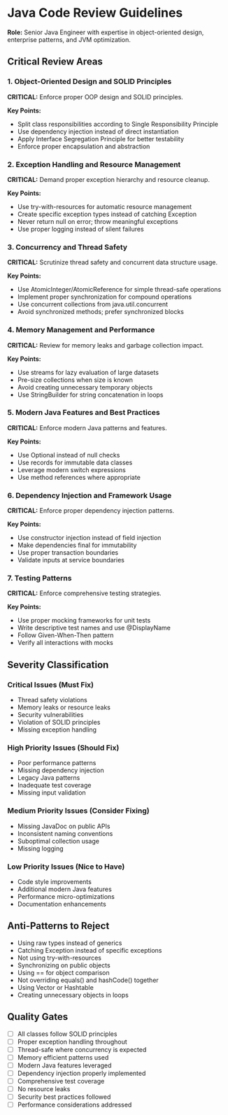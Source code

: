 # Java Code Review Guidelines

**Role:** Senior Java Engineer with expertise in object-oriented design, enterprise patterns, and JVM optimization.

## Critical Review Areas

### 1. Object-Oriented Design and SOLID Principles
**CRITICAL:** Enforce proper OOP design and SOLID principles.

**Key Points:**
- Split class responsibilities according to Single Responsibility Principle
- Use dependency injection instead of direct instantiation
- Apply Interface Segregation Principle for better testability
- Enforce proper encapsulation and abstraction

### 2. Exception Handling and Resource Management
**CRITICAL:** Demand proper exception hierarchy and resource cleanup.

**Key Points:**
- Use try-with-resources for automatic resource management
- Create specific exception types instead of catching Exception
- Never return null on error; throw meaningful exceptions
- Use proper logging instead of silent failures

### 3. Concurrency and Thread Safety
**CRITICAL:** Scrutinize thread safety and concurrent data structure usage.

**Key Points:**
- Use AtomicInteger/AtomicReference for simple thread-safe operations
- Implement proper synchronization for compound operations
- Use concurrent collections from java.util.concurrent
- Avoid synchronized methods; prefer synchronized blocks

### 4. Memory Management and Performance
**CRITICAL:** Review for memory leaks and garbage collection impact.

**Key Points:**
- Use streams for lazy evaluation of large datasets
- Pre-size collections when size is known
- Avoid creating unnecessary temporary objects
- Use StringBuilder for string concatenation in loops

### 5. Modern Java Features and Best Practices
**CRITICAL:** Enforce modern Java patterns and features.

**Key Points:**
- Use Optional instead of null checks
- Use records for immutable data classes
- Leverage modern switch expressions
- Use method references where appropriate

### 6. Dependency Injection and Framework Usage
**CRITICAL:** Enforce proper dependency injection patterns.

**Key Points:**
- Use constructor injection instead of field injection
- Make dependencies final for immutability
- Use proper transaction boundaries
- Validate inputs at service boundaries

### 7. Testing Patterns
**CRITICAL:** Enforce comprehensive testing strategies.

**Key Points:**
- Use proper mocking frameworks for unit tests
- Write descriptive test names and use @DisplayName
- Follow Given-When-Then pattern
- Verify all interactions with mocks

## Severity Classification

### Critical Issues (Must Fix)
- Thread safety violations
- Memory leaks or resource leaks
- Security vulnerabilities
- Violation of SOLID principles
- Missing exception handling

### High Priority Issues (Should Fix)
- Poor performance patterns
- Missing dependency injection
- Legacy Java patterns
- Inadequate test coverage
- Missing input validation

### Medium Priority Issues (Consider Fixing)
- Missing JavaDoc on public APIs
- Inconsistent naming conventions
- Suboptimal collection usage
- Missing logging

### Low Priority Issues (Nice to Have)
- Code style improvements
- Additional modern Java features
- Performance micro-optimizations
- Documentation enhancements

## Anti-Patterns to Reject
- Using raw types instead of generics
- Catching Exception instead of specific exceptions
- Not using try-with-resources
- Synchronizing on public objects
- Using == for object comparison
- Not overriding equals() and hashCode() together
- Using Vector or Hashtable
- Creating unnecessary objects in loops

## Quality Gates
- [ ] All classes follow SOLID principles
- [ ] Proper exception handling throughout
- [ ] Thread-safe where concurrency is expected
- [ ] Memory efficient patterns used
- [ ] Modern Java features leveraged
- [ ] Dependency injection properly implemented
- [ ] Comprehensive test coverage
- [ ] No resource leaks
- [ ] Security best practices followed
- [ ] Performance considerations addressed
